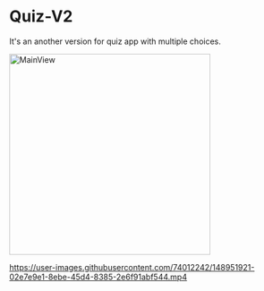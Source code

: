 # Quiz-V2
It's an another version for quiz app with multiple choices.

<img width="359" alt="MainView" src="https://user-images.githubusercontent.com/74012242/148951629-39bab421-9d87-4468-bb4e-8d4e9ac543b7.png">



https://user-images.githubusercontent.com/74012242/148951921-02e7e9e1-8ebe-45d4-8385-2e6f91abf544.mp4


